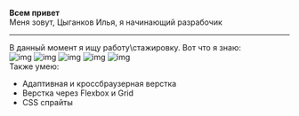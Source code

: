 <b>Всем привет</b>
<br>
Меня зовут, Цыганков Илья, я начинающий разрабочик
___
В данный момент я ищу работу\стажировку. Вот что я знаю:
<br>
![img](https://github.com/iJustified/icons/blob/main/img/icons8-html-5.svg) ![img](https://github.com/iJustified/icons/blob/main/img/icons8-css3.svg) ![img](https://github.com/iJustified/icons/blob/main/img/icons8-javascript.svg) ![img](https://github.com/iJustified/icons/blob/main/img/icons8-sass.svg) ![img](https://github.com/iJustified/icons/blob/main/img/icons8-gulp.svg)
<br>
Также умею:
- Адаптивная и кроссбраузерная верстка
- Верстка через Flexbox и Grid
- CSS спрайты
